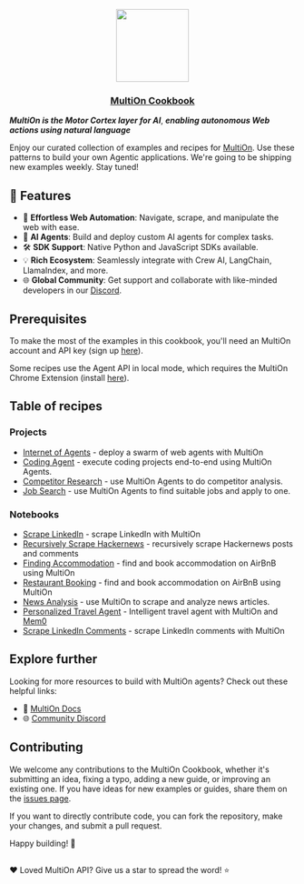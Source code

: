 <p align="center">
  <a href="https://multion.ai">
    <img src="https://www.multion.ai/img/0a2c2620-8f0c-4f97-ada2-d78daefd1bac/api.jpg?fm=webp&q=95&fit=max&crop=3097%2C2066%2C0%2C384&w=2000" height="128">
    <h3 align="center">MultiOn Cookbook</h3>
  </a>
</p>

***MultiOn is the Motor Cortex layer for AI***, ***enabling autonomous Web actions using natural language***

Enjoy our curated collection of examples and recipes for [MultiOn](https://www.multion.ai/api). Use these patterns to build your own Agentic applications. We're going to be shipping new examples weekly. Stay tuned!

## 🌟 Features
- 🚀 **Effortless Web Automation**: Navigate, scrape, and manipulate the web with ease.
- 🤖 **AI Agents**: Build and deploy custom AI agents for complex tasks.
- 🛠 **SDK Support**: Native Python and JavaScript SDKs available.
- 💡 **Rich Ecosystem**: Seamlessly integrate with Crew AI, LangChain, LlamaIndex, and more.
- 🌐 **Global Community**: Get support and collaborate with like-minded developers in our [Discord](https://discord.com/invite/multion).

## Prerequisites

To make the most of the examples in this cookbook, you'll need an MultiOn account and API key (sign up [here](https://app.multion.ai)).

Some recipes use the Agent API in local mode, which requires the MultiOn Chrome Extension (install [here](https://chromewebstore.google.com/detail/multion/ddmjhdbknfidiopmbaceghhhbgbpenmm)).

## Table of recipes

### Projects

- [Internet of Agents](https://github.com/MULTI-ON/cookbook/tree/main/internet-of-agents) - deploy a swarm of web agents with MultiOn
- [Coding Agent](https://github.com/MULTI-ON/cookbook/tree/main/coding-agent) - execute coding projects end-to-end using MultiOn Agents.
- [Competitor Research](https://github.com/MULTI-ON/cookbook/tree/main/competitor-research) - use MultiOn Agents to do competitor analysis.
- [Job Search](https://github.com/MULTI-ON/cookbook/tree/main/job-search) - use MultiOn Agents to find suitable jobs and apply to one.

### Notebooks

- [Scrape LinkedIn](https://github.com/MULTI-ON/cookbook/tree/main/scraping/scrape_linkedin.ipynb) - scrape LinkedIn with MultiOn
- [Recursively Scrape Hackernews](https://github.com/MULTI-ON/cookbook/tree/main/recursive-scraping/recursive_scraping.ipynb) - recursively scrape Hackernews posts and comments
- [Finding Accommodation](https://github.com/MULTI-ON/cookbook/tree/main/accommodation/accommodation.ipynb) - find and book accommodation on AirBnB using MultiOn
- [Restaurant Booking](https://github.com/MULTI-ON/cookbook/tree/main/restaurant-booking/restaurant_booking.ipynb) - find and book accommodation on AirBnB using MultiOn
- [News Analysis](https://github.com/MULTI-ON/cookbook/tree/main/news-digest/news_digest.ipynb) - use MultiOn to scrape and analyze news articles.
- [Personalized Travel Agent](https://github.com/MULTI-ON/cookbook/blob/main/personalized-travel-agent/mem0_travel_agent.ipynb) - Intelligent travel agent with MultiOn and [Mem0](https://mem0.ai)
- [Scrape LinkedIn Comments](https://github.com/MULTI-ON/cookbook/tree/main/scraping/scrape_comments.ipynb) - scrape LinkedIn comments with MultiOn


## Explore further

Looking for more resources to build with MultiOn agents? Check out these helpful links:

- 📜 [MultiOn Docs](https://docs.multion.ai)
- 🌐 [Community Discord](https://discord.com/invite/multion)

## Contributing

We welcome any contributions to the MultiOn Cookbook, whether it's submitting an idea, fixing a typo, adding a new guide, or improving an existing one. If you have ideas for new examples or guides, share them on the [issues page](https://github.com/MULTI-ON/cookbook/issues).

If you want to directly contribute code, you can fork the repository, make your changes, and submit a pull request.

Happy building! 🙌

##

❤️ Loved MultiOn API? Give us a star to spread the word! ⭐️


